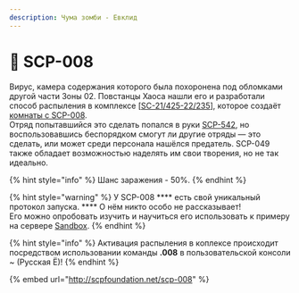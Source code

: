 ```yaml
---
description: Чума зомби - Евклид
---
```


# 🧟 SCP-008

Вирус, камера содержания которого была похоронена под обломками другой части Зоны 02. Повстанцы Хаоса нашли его и разработали способ распыления в комплексе \[[SC-21/425-22/235](../../../other/documents/sc-21-425-22-235.md)], которое создаёт [комнаты с SCP-008](../../custom-rooms/scp-008-room.md).\
Отряд попытавшийся это сделать попался в руки [SCP-542](../../custom-scps/scp-542.md), но воспользовавшись беспорядком смогут ли другие отряды — это сделать, или может среди персонала нашёлся предатель. SCP-049 также обладает возможностью наделять им свои творения, но не так идеально.

{% hint style="info" %}
Шанс заражения - 50%.
{% endhint %}

{% hint style="warning" %}
У SCP-008 **** есть свой уникальный протокол запуска. **** О нём никто особо не рассказывает!\
Его можно опробовать изучить и научиться его использовать к примеру на сервере [Sandbox](../../../servers/scpsl-sandbox.md).
{% endhint %}

{% hint style="info" %}
Активация распыления в коплексе происходит посредством использовании команды **.008** в пользовательской консоли \~ (Русская Ё)!
{% endhint %}

{% embed url="http://scpfoundation.net/scp-008" %}
